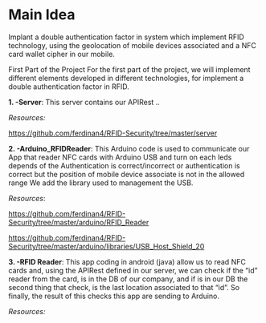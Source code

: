 # ﻿Main Idea
Implant a double authentication factor in system which implement RFID technology, using the geolocation of mobile devices associated and a NFC card wallet cipher in our mobile.

First Part of the Project
For the first part of the project, we will implement different elements developed in different technologies, for implement a double authentication factor in RFID.

**1. -Server**: This server contains our APIRest ..

*Resources:*

https://github.com/ferdinan4/RFID-Security/tree/master/server

**2. -Arduino_RFIDReader**: This Arduino code is used to communicate our App that reader  NFC cards with Arduino USB and turn on each leds depends of the 
Authentication is correct/incorrect or authentication is correct but the position of mobile device associate  is not in the allowed range
We add the library used to management the USB.

*Resources*: 

https://github.com/ferdinan4/RFID-Security/tree/master/arduino/RFID_Reader

https://github.com/ferdinan4/RFID-Security/tree/master/arduino/libraries/USB_Host_Shield_20

**3. -RFID Reader**: This app coding in android (java) allow us to read NFC cards and, using the    APIRest defined in our server, we can check if the “id” 
reader 
from the card, is in the DB of our company, and if is in our DB the second thing that check, is the last location associated to that “id”. So finally, the result of this checks this app are sending to Arduino.

*Resources:*
